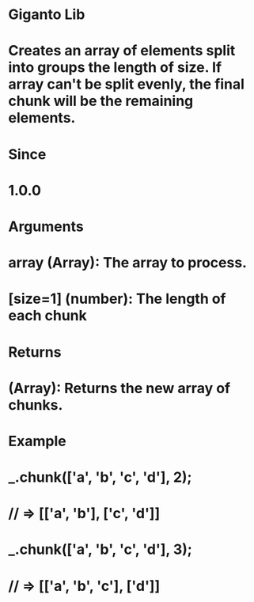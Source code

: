 # Giganto Lib

# Creates an array of elements split into groups the length of size. If array can't be split evenly, the final chunk will be the remaining elements.

# Since

# 1.0.0

# Arguments

# array (Array): The array to process.

# [size=1] (number): The length of each chunk

# Returns

# (Array): Returns the new array of chunks.

# Example

# \_.chunk(['a', 'b', 'c', 'd'], 2);

# // => [['a', 'b'], ['c', 'd']]

# \_.chunk(['a', 'b', 'c', 'd'], 3);

# // => [['a', 'b', 'c'], ['d']]
